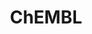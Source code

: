 ---
layout: default
bigquery: https://console.cloud.google.com/bigquery?p=patents-public-data&d=ebi_chembl&page=dataset
citation: '"The ChEMBL database in 2017." Anna Gaulton, Anne Hersey, Michał Nowotka,
  A Patrícia Bento, Jon Chambers, David Mendez, Prudence Mutowo, Francis Atkinson,
  Louisa J Bellis, Elena Cibrián-Uhalte, Mark Davies, Nathan Dedman, Anneli Karlsson,
  María Paula Magariños, John P Overington, George Papadatos, Ines Smit, Andrew R
  Leach Nucleic acids Research (2017) 45 (Database Issue), D945-D954'
contributors: European Bioinformatics Institute
cost: None
description: ChEMBL Data is a manually curated database of small molecules used in
  drug discovery, including information about existing patented drugs.
documentation: 'schema: https://www.ebi.ac.uk/chembl/db_schema


  '
last_edit: 04/07/2022, 22:26:27
location: https://console.cloud.google.com/marketplace/product/google_patents_public_datasets/chembl
maintained_by: EMBL-EBI, an outstation of European Molecular Biology Laboratory
related_publications: '

  ChEMBL: towards direct deposition of bioassay data.


  Mendez D, Gaulton A, Bento AP, Chambers J, De Veij M, Félix E, Magariños MP, Mosquera
  JF, Mutowo P, Nowotka M, Gordillo-Marañón M, Hunter F, Junco L, Mugumbate G, Rodriguez-Lopez
  M, Atkinson F, Bosc N, Radoux CJ, Segura-Cabrera A, Hersey A, Leach AR.


  — Nucleic Acids Res. 2019; 47(D1):D930-D940. doi: 10.1093/nar/gky1075

  '
schema_fields:
- submission_date
- protein_class_desc
- atc_code
- class_type
- structure_type
- ddd_value
- withdrawn_flag
- mechanism_of_action
- warning_description
- end_position
- withdrawn_reason
- last_active
- binding_site_comment
- ingredient
- product_id
- pathway_key
- ref_type
- uberon_id
- assay_subcellular_fraction
- first_in_class
- psa
- heavy_atoms
- std_act_id
- biocomp_id
- curated_by
- ro3_pass
- canonical_smiles
- mc_target_accession
- protein_class_synonym
- warnref_id
- as_id
- target_type
- irac_code
- src_id
- ap_id
- tid_fixed
- relation
- cl_lincs_id
- prediction_method
- level1
- formulation_id
- component_synonym
- result_flag
- idx
- caloha_id
- downgraded
- frac_code
- l8
- standard_units
- l3
- go_id
- site_id
- domain_description
- patent_no
- accession
- parent_type
- molecular_species
- orig_description
- enzyme_tid
- assay_type
- standard_value
- compsyn_id
- mc_tax_id
- volume
- syn_type
- type
- drug_record_id
- site_name
- compound_key
- metabolite_record_id
- warning_class
- cell_source_tax_id
- target_desc
- hbd_lipinski
- ad_type
- text_value
- doc_id
- potential_duplicate
- chembl_id
- component_id
- natural_product
- hba
- published_relation
- standard_inchi_key
- level4
- indref_id
- who_extra
- src_short_name
- ref_id
- l4
- drug_product_flag
- aspect
- targcomp_id
- usan_substem
- creation_date
- usan_year
- entity_type
- cidx
- domain_type
- comments
- normal_range_max
- met_conversion
- organism
- helm_notation
- ddd_units
- strength
- ddd_admr
- warning_id
- max_phase_for_ind
- status
- l2
- parent_go_id
- sequence
- tax_id
- hba_lipinski
- num_ro5_violations
- hrac_code
- oral
- assay_strain
- assay_desc
- doi
- action_type
- mecref_id
- authors
- rgid
- cx_logp
- delist_flag
- src_assay_id
- abstract
- homologue
- l6
- activity_comment
- mol_hrac_id
- mc_target_name
- toid
- alert_name
- published_value
- sei
- pchembl_value
- withdrawn_class
- mec_id
- src_compound_id
- met_comment
- irac_class_id
- active_molregno
- aromatic_rings
- co_stem_id
- definition
- level1_description
- warning_type
- first_approval
- units
- bao_format
- mol_atc_id
- level5
- mesh_heading
- activity_count
- subgroup
- relationship_desc
- mw_freebase
- relationship
- sitecomp_id
- isoform
- parenteral
- patent_id
- ridx
- dosed_ingredient
- cell_source_tissue
- journal
- parameter_value
- confidence
- route
- major_class
- last_page
- who_name
- indication_class
- tid
- stem_class
- parent_id
- metref_id
- updated_on
- patent_use_code
- relationship_type
- uo_units
- withdrawn_country
- normal_range_min
- bei
- tbl
- qudt_units
- source
- dosage_form
- chebi_par_id
- bao_endpoint
- stem
- standard_inchi
- substrate_record_id
- enzyme_name
- molecular_mechanism
- doc_type
- actsm_id
- stat
- parent_molregno
- db_version
- ref_url
- protein_class_id
- src_description
- innovator_company
- hrac_class_id
- direct_interaction
- level4_description
- rtb
- mechanism_comment
- molregno
- cpd_str_alert_id
- previous_company
- usan_stem_definition
- aidx
- acd_logd
- selectivity_comment
- mw_monoisotopic
- mc_target_type
- log_id
- protclasssyn_id
- full_molformula
- l5
- parameter_type
- assay_organism
- level3_description
- target_mapping
- cx_most_apka
- mutation
- bto_id
- predbind_id
- ddd_id
- full_mwt
- hbd
- mc_organism
- version
- cx_most_bpka
- variant_id
- nda_type
- updated_by
- job_id
- res_stem_id
- ass_cls_map_id
- domain_id
- usan_stem_id
- drug_substance_flag
- cell_ontology_id
- level2_description
- chirality
- cell_source_organism
- usan_stem
- site_residues
- patent_expire_date
- title
- short_name
- mol_irac_id
- data_validity_comment
- species_group_flag
- assay_id
- assay_source
- drugind_id
- country
- cellosaurus_id
- domain_name
- cell_description
- availability_type
- met_id
- priority
- curation_comment
- assay_class_id
- warning_year
- published_units
- record_id
- inorganic_flag
- cell_name
- molsyn_id
- db_source
- standard_flag
- label
- class_level
- comp_go_id
- pref_name
- topical
- related_tid
- l7
- level3
- black_box_warning
- compd_id
- start_position
- therapeutic_flag
- publication_number
- alert_id
- withdrawn_year
- le
- acd_most_bpka
- targrel_id
- year
- mol_frac_id
- acd_logp
- smid
- molfile
- path
- polymer_flag
- ddd_comment
- disease_efficacy
- activity_id
- prod_pat_id
- component_type
- smarts
- frac_class_id
- qed_weighted
- efo_term
- name
- num_alerts
- standard_relation
- standard_type
- pubmed_id
- efo_id
- set_name
- issue
- assay_param_id
- applicant_full_name
- annotation
- acd_most_apka
- compound_name
- bao_id
- cx_logd
- level2
- comp_class_id
- approval_date
- sequence_md5sum
- source_domain_id
- confidence_score
- value
- assay_test_type
- trade_name
- l1
- assay_tissue
- warning_country
- company
- first_page
- published_type
- tissue_id
- alogp
- max_phase
- research_stem
- active_ingredient
- cell_id
- mesh_id
- oc_id
- molecule_type
- pathway_id
- clo_id
- upper_value
- lle
- standard_upper_value
- prodrug
- description
- assay_cell_type
- assay_tax_id
- alert_set_id
- entity_id
- synonyms
- standard_text_value
- num_lipinski_ro5_violations
- assay_category
shortname: chembl
tags:
- biotechnology
- health
- chemical
- bioinformatics
- medical
terms_of_use: CC BY-SA 3.0
title: ChEMBL
uuid: e232a192-965c-4ec9-904c-155b6dfe56c5
---